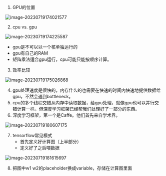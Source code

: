 1. GPU的位置

![image-20230719174021577](C:\Users\12849\AppData\Roaming\Typora\typora-user-images\image-20230719174021577.png)

2. cpu vs. gpu

![image-20230719174225587](C:\Users\12849\AppData\Roaming\Typora\typora-user-images\image-20230719174225587.png)

- gpu是不可以以一个核单独运行的
- gpu有自己的RAM
- 矩阵乘法适合gpu运行，cpu可能只能按顺序计算。

3. 效率比较

![image-20230719175026868](C:\Users\12849\AppData\Roaming\Typora\typora-user-images\image-20230719175026868.png)

 

4. gpu处理速度是很快的，内存什么的也需要在快速的时间内快速地提供数据给gpu，不然会遇到bottleneck。
5.   cpu的多个线程交错从内存中读取数据，给gpu处理，就像gpu也可以并行交错计算一样。但深度学习框架已经帮我们处理好了一部分的东西。
6. 深度学习框架，第一个是Caffe。他们首先来自学术界。

![image-20230719180607175](C:\Users\12849\AppData\Roaming\Typora\typora-user-images\image-20230719180607175.png)

7. tensorflow常见模式
   - 首先定义好计算图（上半部分）
   - 定义好了之后喂数据

![image-20230719181615697](C:\Users\12849\AppData\Roaming\Typora\typora-user-images\image-20230719181615697.png)

8. 把图中w1  w2的placeholder换成variable，存储在计算图里面 